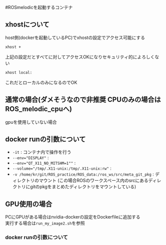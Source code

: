 #ROSmelodicを起動するコンテナ
## xhostについて
host側(dockerを起動しているPC)でxhostの設定でアクセス可能にする
```
xhost +
```
上記の設定だとすべてに対してアクセスOKになりセキュリティ的によろしくない  
```
xhost local:
```
これだとローカルのみになるのでOK


## 通常の場合(ダメそうなので非推奨 CPUのみの場合はROS_melodic_cpuへ)
gpuを使用していない場合
## docker runの引数について
+ ```-it``` : コンテナ内で操作を行う
+ ```--env="DISPLAY"``` :
+ ```--env="QT_X11_NO_MITSHM=1""``` : 
+ ```--volume="/tmp/.X11-unix:/tmp/.X11-unix:rw"``` :
+ ```-v /home/kr/git/ROS_practice/ROS_data:/ros_ws/src/meta_git_pkg``` : ディレクトリのマウント
(この場合ROSのワークスペース内のsrcにあるディレクトリにgitのpkgをまとめたディレクトリをマウントしている)

## GPU使用の場合
PCにGPUがある場合はnvidia-dockerの設定をDockerfileに追加する  
実行する場合は```run_my_image2.sh```を参照
### docker runの引数について
